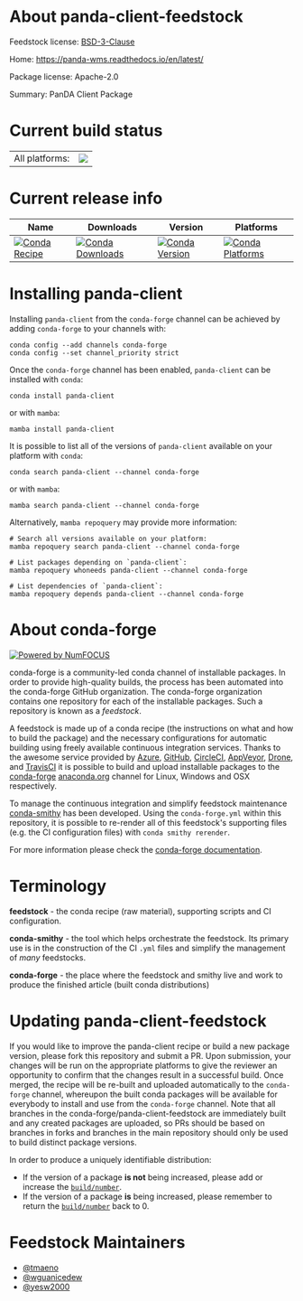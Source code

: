 About panda-client-feedstock
============================

Feedstock license: [BSD-3-Clause](https://github.com/conda-forge/panda-client-feedstock/blob/main/LICENSE.txt)

Home: https://panda-wms.readthedocs.io/en/latest/

Package license: Apache-2.0

Summary: PanDA Client Package

Current build status
====================


<table><tr><td>All platforms:</td>
    <td>
      <a href="https://dev.azure.com/conda-forge/feedstock-builds/_build/latest?definitionId=13455&branchName=main">
        <img src="https://dev.azure.com/conda-forge/feedstock-builds/_apis/build/status/panda-client-feedstock?branchName=main">
      </a>
    </td>
  </tr>
</table>

Current release info
====================

| Name | Downloads | Version | Platforms |
| --- | --- | --- | --- |
| [![Conda Recipe](https://img.shields.io/badge/recipe-panda--client-green.svg)](https://anaconda.org/conda-forge/panda-client) | [![Conda Downloads](https://img.shields.io/conda/dn/conda-forge/panda-client.svg)](https://anaconda.org/conda-forge/panda-client) | [![Conda Version](https://img.shields.io/conda/vn/conda-forge/panda-client.svg)](https://anaconda.org/conda-forge/panda-client) | [![Conda Platforms](https://img.shields.io/conda/pn/conda-forge/panda-client.svg)](https://anaconda.org/conda-forge/panda-client) |

Installing panda-client
=======================

Installing `panda-client` from the `conda-forge` channel can be achieved by adding `conda-forge` to your channels with:

```
conda config --add channels conda-forge
conda config --set channel_priority strict
```

Once the `conda-forge` channel has been enabled, `panda-client` can be installed with `conda`:

```
conda install panda-client
```

or with `mamba`:

```
mamba install panda-client
```

It is possible to list all of the versions of `panda-client` available on your platform with `conda`:

```
conda search panda-client --channel conda-forge
```

or with `mamba`:

```
mamba search panda-client --channel conda-forge
```

Alternatively, `mamba repoquery` may provide more information:

```
# Search all versions available on your platform:
mamba repoquery search panda-client --channel conda-forge

# List packages depending on `panda-client`:
mamba repoquery whoneeds panda-client --channel conda-forge

# List dependencies of `panda-client`:
mamba repoquery depends panda-client --channel conda-forge
```


About conda-forge
=================

[![Powered by
NumFOCUS](https://img.shields.io/badge/powered%20by-NumFOCUS-orange.svg?style=flat&colorA=E1523D&colorB=007D8A)](https://numfocus.org)

conda-forge is a community-led conda channel of installable packages.
In order to provide high-quality builds, the process has been automated into the
conda-forge GitHub organization. The conda-forge organization contains one repository
for each of the installable packages. Such a repository is known as a *feedstock*.

A feedstock is made up of a conda recipe (the instructions on what and how to build
the package) and the necessary configurations for automatic building using freely
available continuous integration services. Thanks to the awesome service provided by
[Azure](https://azure.microsoft.com/en-us/services/devops/), [GitHub](https://github.com/),
[CircleCI](https://circleci.com/), [AppVeyor](https://www.appveyor.com/),
[Drone](https://cloud.drone.io/welcome), and [TravisCI](https://travis-ci.com/)
it is possible to build and upload installable packages to the
[conda-forge](https://anaconda.org/conda-forge) [anaconda.org](https://anaconda.org/)
channel for Linux, Windows and OSX respectively.

To manage the continuous integration and simplify feedstock maintenance
[conda-smithy](https://github.com/conda-forge/conda-smithy) has been developed.
Using the ``conda-forge.yml`` within this repository, it is possible to re-render all of
this feedstock's supporting files (e.g. the CI configuration files) with ``conda smithy rerender``.

For more information please check the [conda-forge documentation](https://conda-forge.org/docs/).

Terminology
===========

**feedstock** - the conda recipe (raw material), supporting scripts and CI configuration.

**conda-smithy** - the tool which helps orchestrate the feedstock.
                   Its primary use is in the construction of the CI ``.yml`` files
                   and simplify the management of *many* feedstocks.

**conda-forge** - the place where the feedstock and smithy live and work to
                  produce the finished article (built conda distributions)


Updating panda-client-feedstock
===============================

If you would like to improve the panda-client recipe or build a new
package version, please fork this repository and submit a PR. Upon submission,
your changes will be run on the appropriate platforms to give the reviewer an
opportunity to confirm that the changes result in a successful build. Once
merged, the recipe will be re-built and uploaded automatically to the
`conda-forge` channel, whereupon the built conda packages will be available for
everybody to install and use from the `conda-forge` channel.
Note that all branches in the conda-forge/panda-client-feedstock are
immediately built and any created packages are uploaded, so PRs should be based
on branches in forks and branches in the main repository should only be used to
build distinct package versions.

In order to produce a uniquely identifiable distribution:
 * If the version of a package **is not** being increased, please add or increase
   the [``build/number``](https://docs.conda.io/projects/conda-build/en/latest/resources/define-metadata.html#build-number-and-string).
 * If the version of a package **is** being increased, please remember to return
   the [``build/number``](https://docs.conda.io/projects/conda-build/en/latest/resources/define-metadata.html#build-number-and-string)
   back to 0.

Feedstock Maintainers
=====================

* [@tmaeno](https://github.com/tmaeno/)
* [@wguanicedew](https://github.com/wguanicedew/)
* [@yesw2000](https://github.com/yesw2000/)


